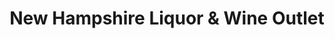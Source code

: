 ---
title: "New Hampshire Liquor & Wine Outlet"
url: /meredith/new-hampshire-liquor-and-wine-outlet/
shop: alcohol
---